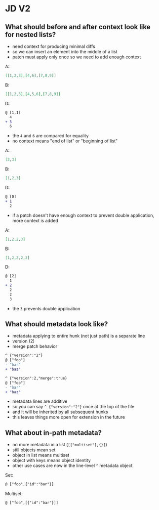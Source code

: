 # JD V2

## What should before and after context look like for nested lists?

- need context for producing minimal diffs
- so we can insert an element into the middle of a list
- patch must apply only once so we need to add enough context

A:

```json
[[1,2,3],[4,6],[7,8,9]]

```

B:

```json
[[1,2,3],[4,5,6],[7,8,9]]
```

D:

```diff
@ [1,1]
  4
+ 5
  6
```

- the `4` and `6` are compared for equality
- no context means "end of list" or "beginning of list"

A:

```json
[2,3]
```

B:

```json
[1,2,3]
```

D:

```diff
@ [0]
+ 1
  2
```

- if a patch doesn't have enough context to prevent double application, more context is added

A:

```json
[1,2,2,3]
```

B:

```json
[1,2,2,2,3]
```

D:

```diff
@ [2]
  1
+ 2
  2
  2
  3
```

- the `3` prevents double application

## What should metadata look like?

- metadata applying to entire hunk (not just path) is a separate line
- version (2)
- merge patch behavior

```diff
^ {"version":"2"}
@ ["foo"]
- "bar"
+ "baz"
```

```diff
^ {"version":2,"merge":true}
@ ["foo"]
- "bar"
+ "baz"
```

- metadata lines are additive
- so you can say `^ {"version":"2"}` once at the top of the file
- and it will be inherited by all subsequent hunks
- this leaves things more open for extension in the future

## What about in-path metadata?

- no more metadata in a list (`[["multiset"],{}]`)
- still objects mean set
- object in list means multiset
- object with keys means object identity
- other use cases are now in the line-level `^` metadata object

Set:

```diff
@ ["foo",{"id":"bar"}]
```

Multiset:

```diff
@ ["foo",[{"id":"bar"}]]
```
